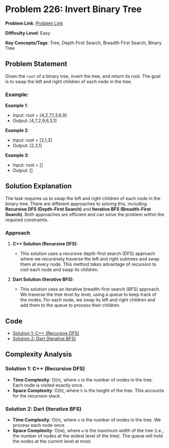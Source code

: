 # Problem 226: Invert Binary Tree

**Problem Link**: [Problem Link](https://leetcode.com/problems/invert-binary-tree/)

**Difficulty Level**: Easy

**Key Concepts/Tags**: Tree, Depth First Search, Breadth First Search, Binary Tree

## Problem Statement

Given the `root` of a binary tree, invert the tree, and return its root. The goal is to swap the left and right children of each node in the tree.

### Example:

**Example 1**:
- Input: root = [4,2,7,1,3,6,9]
- Output: [4,7,2,9,6,3,1]

**Example 2**:
- Input: root = [2,1,3]
- Output: [2,3,1]

**Example 3**:
- Input: root = []
- Output: []

## Solution Explanation

The task requires us to swap the left and right children of each node in the binary tree. There are different approaches to solving this, including **Recursive DFS (Depth-First Search)** and **Iterative BFS (Breadth-First Search)**. Both approaches are efficient and can solve the problem within the required constraints.

### Approach

1. **C++ Solution (Recursive DFS)**:
   - This solution uses a recursive depth-first search (DFS) approach where we recursively traverse the left and right subtrees and swap them at every node. This method takes advantage of recursion to visit each node and swap its children.

2. **Dart Solution (Iterative BFS)**:
   - This solution uses an iterative breadth-first search (BFS) approach. We traverse the tree level by level, using a queue to keep track of the nodes. For each node, we swap its left and right children and add them to the queue to process their children.

## Code
- [Solution 1: C++ (Recursive DFS)](./solution_1.cpp)
- [Solution 2: Dart (Iterative BFS)](./solution_2.dart)

## Complexity Analysis

### Solution 1: C++ (Recursive DFS)
- **Time Complexity**: O(n), where `n` is the number of nodes in the tree. Each node is visited exactly once.
- **Space Complexity**: O(h), where `h` is the height of the tree. This accounts for the recursion stack.

### Solution 2: Dart (Iterative BFS)
- **Time Complexity**: O(n), where `n` is the number of nodes in the tree. We process each node once.
- **Space Complexity**: O(w), where `w` is the maximum width of the tree (i.e., the number of nodes at the widest level of the tree). The queue will hold the nodes at the current level at most.
